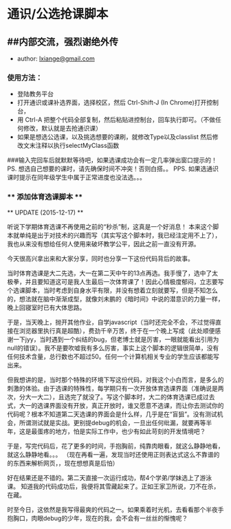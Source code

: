 # 通识/公选抢课脚本

##内部交流，强烈谢绝外传
---
*   author: lxiange@gmail.com  

### 使用方法：
* 登陆教务平台
* 打开通识或课补选界面，选择校区，然后 Ctrl-Shift-J (In Chrome)打开控制台，
* 用 Ctrl-A 把整个代码全部复制，然后粘贴进控制台，回车执行即可。（不做任何修改，默认就是去抢通识课）
* 如果是想选公选课，以及挑选想要的课刷，就修改Type以及classlist
然后修改文末注释以执行selectMyClass函数

###输入完回车后就默默等待吧，如果选课成功会有一定几率弹出窗口提示的！
PS. 想选自己想要的课时，请先确保时间不冲突！否则白搭。。
PPS. 如果选通识课时提示在同年级学生中属于正常进度也没法选。。。


### ** 添加体育选课脚本 **
** UPDATE (2015-12-17) **

听说下学期体育选课不再使用之前的“秒杀”制，这真是一个好消息！
本来这个脚本就单纯是出于对技术的兴趣而写（其实写这个脚本时，我已经注定用不上了），
我也从来没有想给任何人使用来破坏教学公平，因此之前一直没有开源。

今天很高兴拿出来和大家分享，同时也分享一下这份代码背后的故事。

当时体育选课是大二先选，大一在第二天中午的13点再选。我手慢了，选中了太极拳，并且要知道这可是我人生最后一次体育课了！因此心情极度郁闷，立志要写个选课脚本，当时考虑到自身水平有限，并没有想着立刻就要写，但是不知怎么的，想法就在脑中渐渐成型，就像刘未鹏的《暗时间》中说的潜意识的力量一样，晚上回寝室时已有大体思路。

于是，当天晚上，抛开其他作业，自学javascript（当时还完全不会，不过觉得直接在浏览器里执行真是超酷），费劲千辛万苦，终于在一个晚上写成（此处顺便感谢一下jyy，当时遇到一个纠结的bug，但老博士就是厉害，一眼就能看出引用为null的错误）。我不是要吹嘘我有多么厉害，事实上这个脚本的逻辑很简单，没有任何技术含量，总行数也不超过50。任何一个计算机相关专业的学生应该都能写出来。

但我想讲的是，当时那个特殊的环境下写这份代码，对我这个小白而言，是多么的刺激的体验。由于选课的特殊性，每学期只有一次开放体育选课界面（准确说是两次，分大一大二），且选完了就没了。写这个脚本时，大二的体育选课已成过去式，大一的选课界面没有开放，真正开放时，谁又愿意不选课，而让你去测试你的代码呢？根本不知道第二天选课的界面会是什么样，几乎是在“盲狙”。没有测试机会，所谓测试就是实战。更别提debug的机会，一旦出任何纰漏，就要再等半年，这是最蛋疼的地方，怕是实际工作中，也少有如此苛刻的开发情境吧？

于是，写完代码后，花了更多的时间，手抱胸前，纯靠肉眼看，就这么静静地看，就这么静静地看。。。
（现在再看一遍，发现当时还使用正则表达式这么不靠谱的的东西来解析网页，，现在想想真是后怕）

好在结果还是不错的。第二天直接一次运行成功，帮4个学弟/学妹选上了游泳课。
知道我的代码成功后，我便将其雪藏起来了。正如王家卫所说，刀不在杀，在藏。

时至今日，这依然是我写得最爽的代码之一。如果乘着时光机，去看看那个半夜手抱胸口，肉眼debug的少年，现在的我，会不会有一丝丝的惭愧呢？